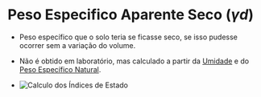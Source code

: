 # Peso Especifico Aparente Seco (*&gamma;d*)

 - Peso específico que o solo teria se ficasse seco, se isso pudesse ocorrer sem a variação do volume.
 - Não é obtido em laboratório, mas calculado a partir da [Umidade](umidade.md) e do [Peso Específico Natural](peso_especifico_natural.md).

 - ![Calculo dos Índices de Estado](calculo_dos_indices_de_estado.png)
 
